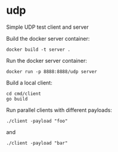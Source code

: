 # udp
Simple UDP test client and server

Build the docker server container:
```
docker build -t server .
```

Run the docker server container:
```
docker run -p 8888:8888/udp server
```

Build a local client:
```
cd cmd/client
go build
```

Run parallel clients with different payloads:
```
./client -payload "foo"
```
and
```
./client -payload "bar"
```


